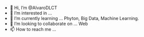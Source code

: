 - 👋 Hi, I’m @AlvaroDLCT
- 👀 I’m interested in ...
- 🌱 I’m currently learning ...
         Phyton, Big Data, Machine Learning.
- 💞️ I’m looking to collaborate on ...
          Web 
- 📫 How to reach me ...
          
<!---
AlvaroDLCT/AlvaroDLCT is a ✨ special ✨ repository because its `README.md` (this file) appears on your GitHub profile.
You can click the Preview link to take a look at your changes.
--->
